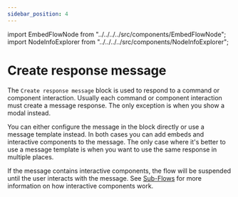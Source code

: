 ```yaml
---
sidebar_position: 4
---
```


import EmbedFlowNode from "../../../../src/components/EmbedFlowNode";
import NodeInfoExplorer from "../../../../src/components/NodeInfoExplorer";

# Create response message

The `Create response message` block is used to respond to a command or component interaction. Usually each command or component interaction must create a message response. The only exception is when you show a modal instead.

You can either configure the message in the block directly or use a message template instead. In both cases you can add embeds and interactive components to the message. The only case where it's better to use a message template is when you want to use the same response in multiple places.

If the message contains interactive components, the flow will be suspended until the user interacts with the message. See [Sub-Flows](/reference/sub-flows) for more information on how interactive components work.

<EmbedFlowNode type="action_response_create" />

<NodeInfoExplorer type="action_response_create" />
